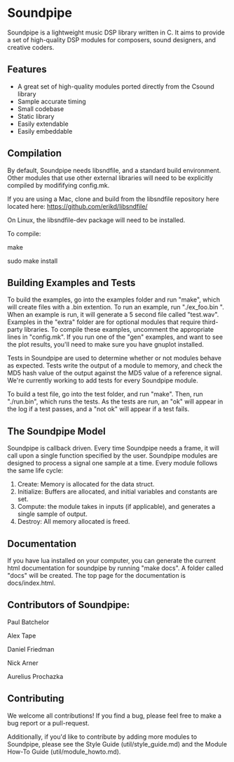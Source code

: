 Soundpipe
=========

Soundpipe is a lightweight music DSP library written in C. It aims to provide
a set of high-quality DSP modules for composers, sound designers,
and creative coders.

Features
---------

- A great set of high-quality modules ported directly from the Csound library
- Sample accurate timing
- Small codebase
- Static library
- Easily extendable
- Easily embeddable


Compilation
-----------

By default, Soundpipe needs libsndfile, and a standard build environment. 
Other modules that use other external libraries will need to be explicitly compiled
by modififying config.mk.

If you are using a Mac, clone and build from the libsndfile repository here 
located here: https://github.com/erikd/libsndfile/

On Linux, the libsndfile-dev package will need to be installed.

To compile:

make

sudo make install


Building Examples and Tests
-----------

To build the examples, go into the examples folder and run "make", which will create
files with a .bin extention. To run an example, run "./ex_foo.bin
". When an example is run, it will generate a 
5 second file called "test.wav". Examples in the "extra"
folder are for optional modules that require third-party libraries. 
To compile these examples, uncomment the appropriate lines in "config.mk". If you run one of the "gen" examples, and want to see the plot results, you'll need to make sure you have gnuplot installed. 

Tests in Soundpipe are used to determine whether or not modules behave as expected. Tests write the output of a module to memory, and check the MD5 hash value of the output against the MD5 value of a reference signal. We're currently working to add tests for every Soundpipe module.  

To build a test file, go into the test folder, and run "make". Then, run "./run.bin", which runs the tests. As the tests are run, an "ok" will appear in the log if a test passes, and a "not ok" will appear if a test fails. 

The Soundpipe Model
-------------------

Soundpipe is callback driven. Every time Soundpipe needs a frame, it will
call upon a single function specified by the user. Soundpipe modules are
designed to process a signal one sample at a time.  Every module follows the
same life cycle:

1. Create: Memory is allocated for the data struct.
2. Initialize: Buffers are allocated, and initial variables and constants
are set.
3. Compute: the module takes in inputs (if applicable), and generates a
single sample of output.
4. Destroy: All memory allocated is freed.

Documentation
-------------
If you have lua installed on your computer, you can generate the current html
documentation for soundpipe by running "make docs". A folder called "docs"
will be created. The top page for the documentation is docs/index.html.



Contributors of Soundpipe:
--------------------------
Paul Batchelor

Alex Tape

Daniel Friedman

Nick Arner

Aurelius Prochazka 


Contributing
--------------------------
We welcome all contributions! If you find a bug, please feel free to make a bug report or
a pull-request. 

Additionally, if you'd like to contribute by adding more modules to Soundpipe, please 
see the Style Guide (util/style\_guide.md) and the Module How-To Guide (util/module\_howto.md).



